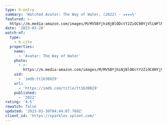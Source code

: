 ```yaml
---
type: h-entry
summary: 'Watched Avatar: The Way of Water, (2022) - ★★★★½'
featured: >-
  https://m.media-amazon.com/images/M/MV5BYjhiNjBlODctY2ZiOC00YjVlLWFlNzAtNTVhNzM1YjI1NzMxXkEyXkFqcGdeQXVyMjQxNTE1MDA@._V1_SX300.jpg
date: '2023-03-28'
watch-of:
  type:
    - h-cite
  properties:
    name:
      - 'Avatar: The Way of Water'
    photo:
      - >-
        https://m.media-amazon.com/images/M/MV5BYjhiNjBlODctY2ZiOC00YjVlLWFlNzAtNTVhNzM1YjI1NzMxXkEyXkFqcGdeQXVyMjQxNTE1MDA@._V1_SX300.jpg
    uid:
      - 'imdb:tt1630029'
    url:
      - 'https://imdb.com/title/tt1630029'
    published:
      - '2022'
rating: '4.5'
rewatch: false
updated: '2023-03-30T04:44:07.769Z'
client_id: 'https://sparkles.sploot.com/'
---
```


